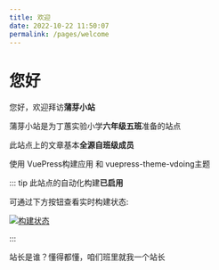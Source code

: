 ```yaml
---
title: 欢迎
date: 2022-10-22 11:50:07
permalink: /pages/welcome
---
```


# 您好

您好，欢迎拜访**蒲芽小站**

蒲芽小站是为丁蕙实验小学**六年级五班**准备的站点

此站点上的文章基本**全源自班级成员**

使用 VuePress构建应用 和 vuepress-theme-vdoing主题

::: tip
此站点的自动化构建**已启用**

可通过下方按钮查看实时构建状态:

[![构建状态](https://serverless-100013405371.coding.net/badges/czmmyyw-website/job/1573699/build.svg)](https://serverless-100013405371.coding.net/p/czmmyyw-website/ci/job)

:::

站长是谁？懂得都懂，咱们班里就我一个站长